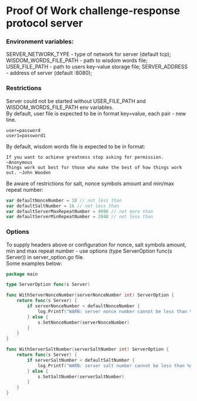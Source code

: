 # Proof Of Work challenge-response protocol server

### Environment variables:  
SERVER_NETWORK_TYPE - type of network for server (default tcp);  
WISDOM_WORDS_FILE_PATH - path to wisdom words file;
USER_FILE_PATH - path to users key-value storage file;
SERVER_ADDRESS - address of server (default :8080);  

### Restrictions
Server could not be started without USER_FILE_PATH and WISDOM_WORDS_FILE_PATH env variables.   
By default, user file is expected to be in format key=value, each pair - new line.   
````
user=password
user1=password1
````
By default, wisdom words file is expected to be in format:
````
If you want to achieve greatness stop asking for permission. ~Anonymous
Things work out best for those who make the best of how things work out. ~John Wooden
````
Be aware of restrictions for salt, nonce symbols amount and min/max repeat number:
````go
var defaultNonceNumber = 18 // not less than
var defaultSaltNumber = 16 // not less than
var defaultServerMaxRepeatNumber = 4096 // not more than
var defaultServerMinRepeatNumber = 2048 // not less than
````

### Options
To supply headers above or configuration for nonce, salt symbols amount, min and max repeat number - 
use options (type ServerOption func(s Server)) in server_option.go file.   
Some examples below:   
````go
package main

type ServerOption func(s Server)

func WithServerNonceNumber(serverNonceNumber int) ServerOption {
	return func(s Server) {
		if serverNonceNumber < defaultNonceNumber {
			log.Printf("WARN: server nonce number cannot be less than %d\n", defaultNonceNumber)
		} else {
			s.SetNonceNumber(serverNonceNumber)
		}
	}
}

func WithServerSaltNumber(serverSaltNumber int) ServerOption {
	return func(s Server) {
		if serverSaltNumber < defaultSaltNumber {
			log.Printf("WARN: server salt number cannot be less than %d\n", defaultSaltNumber)
		} else {
			s.SetSaltNumber(serverSaltNumber)
		}
	}
}
````